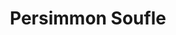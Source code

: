 ---
layout: page
title: Persimmon Soufle
description: A build guide for the Sofle split ergonomic keyboard
img: assets/img/7.jpg
redirect: https://prolley-parnell.github.io/persimmon_soufle
importance: 3
category: hobbies
---